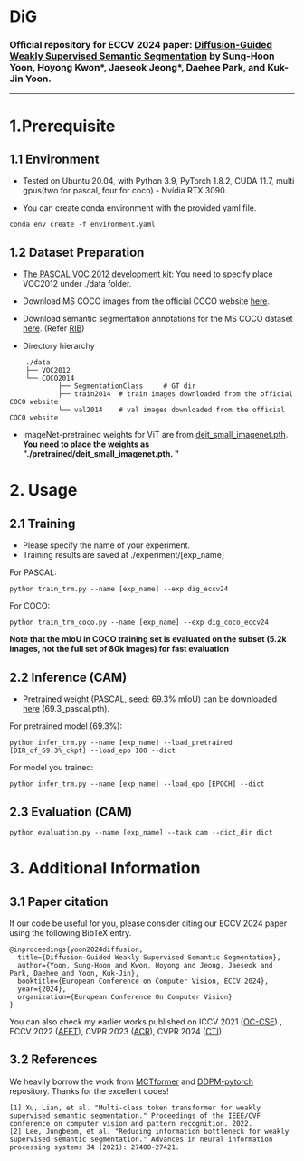 # DiG
### Official repository for ECCV 2024 paper: [Diffusion-Guided Weakly Supervised Semantic Segmentation](https://www.ecva.net/papers/eccv_2024/papers_ECCV/papers/06482.pdf) by Sung-Hoon Yoon, Hoyong Kwon*, Jaeseok Jeong*, Daehee Park, and Kuk-Jin Yoon. 
---

# 1.Prerequisite
## 1.1 Environment
* Tested on Ubuntu 20.04, with Python 3.9, PyTorch 1.8.2, CUDA 11.7, multi gpus(two for pascal, four for coco) - Nvidia RTX 3090.

* You can create conda environment with the provided yaml file.
```
conda env create -f environment.yaml
```

## 1.2 Dataset Preparation
* [The PASCAL VOC 2012 development kit](http://host.robots.ox.ac.uk/pascal/VOC/voc2012/):
You need to specify place VOC2012 under ./data folder.
- Download MS COCO images from the official COCO website [here](https://cocodataset.org/#download).
- Download semantic segmentation annotations for the MS COCO dataset [here](https://drive.google.com/file/d/1pRE9SEYkZKVg0Rgz2pi9tg48j7GlinPV/view?usp=sharing). (Refer [RIB](https://github.com/jbeomlee93/RIB))

- Directory hierarchy 
```
    ./data
    ├── VOC2012       
    └── COCO2014            
            ├── SegmentationClass     # GT dir             
            ├── train2014  # train images downloaded from the official COCO website 
            └── val2014    # val images downloaded from the official COCO website
```


* ImageNet-pretrained weights for ViT are from [deit_small_imagenet.pth](https://drive.google.com/drive/folders/1bjcjMXS8_Q0SvRkChp9gGeygpJm7wGr0?usp=sharing).  
**You need to place the weights as "./pretrained/deit_small_imagenet.pth. "**

# 2. Usage

## 2.1 Training
* Please specify the name of your experiment.
* Training results are saved at ./experiment/[exp_name]

For PASCAL:
```
python train_trm.py --name [exp_name] --exp dig_eccv24
```
For COCO:
```
python train_trm_coco.py --name [exp_name] --exp dig_coco_eccv24
```

**Note that the mIoU in COCO training set is evaluated on the subset (5.2k images, not the full set of 80k images) for fast evaluation**

## 2.2 Inference (CAM)
* Pretrained weight (PASCAL, seed: 69.3% mIoU) can be downloaded [here](https://drive.google.com/drive/folders/1bjcjMXS8_Q0SvRkChp9gGeygpJm7wGr0?usp=sharing) (69.3_pascal.pth).

For pretrained model (69.3%):
```
python infer_trm.py --name [exp_name] --load_pretrained [DIR_of_69.3%_ckpt] --load_epo 100 --dict
```

For model you trained:

```
python infer_trm.py --name [exp_name] --load_epo [EPOCH] --dict
```

## 2.3 Evaluation (CAM)
```
python evaluation.py --name [exp_name] --task cam --dict_dir dict
```


# 3. Additional Information
## 3.1 Paper citation
If our code be useful for you, please consider citing our ECCV 2024 paper using the following BibTeX entry.
```
@inproceedings{yoon2024diffusion,
  title={Diffusion-Guided Weakly Supervised Semantic Segmentation},
  author={Yoon, Sung-Hoon and Kwon, Hoyong and Jeong, Jaeseok and Park, Daehee and Yoon, Kuk-Jin},
  booktitle={European Conference on Computer Vision, ECCV 2024},
  year={2024},
  organization={European Conference On Computer Vision}
}
```
You can also check my earlier works published on ICCV 2021 ([OC-CSE](https://openaccess.thecvf.com/content/ICCV2021/papers/Kweon_Unlocking_the_Potential_of_Ordinary_Classifier_Class-Specific_Adversarial_Erasing_Framework_ICCV_2021_paper.pdf)) , ECCV 2022 ([AEFT](https://www.ecva.net/papers/eccv_2022/papers_ECCV/papers/136890323.pdf)), CVPR 2023 ([ACR](https://openaccess.thecvf.com/content/CVPR2023/papers/Kweon_Weakly_Supervised_Semantic_Segmentation_via_Adversarial_Learning_of_Classifier_and_CVPR_2023_paper.pdf)), CVPR 2024 ([CTI](https://openaccess.thecvf.com/content/CVPR2024/papers/Yoon_Class_Tokens_Infusion_for_Weakly_Supervised_Semantic_Segmentation_CVPR_2024_paper.pdf))



## 3.2 References
We heavily borrow the work from [MCTformer](https://github.com/xulianuwa/MCTformer)  and [DDPM-pytorch](https://github.com/lucidrains/denoising-diffusion-pytorch) repository. Thanks for the excellent codes!
```
[1] Xu, Lian, et al. "Multi-class token transformer for weakly supervised semantic segmentation." Proceedings of the IEEE/CVF conference on computer vision and pattern recognition. 2022.
[2] Lee, Jungbeom, et al. "Reducing information bottleneck for weakly supervised semantic segmentation." Advances in neural information processing systems 34 (2021): 27408-27421.
